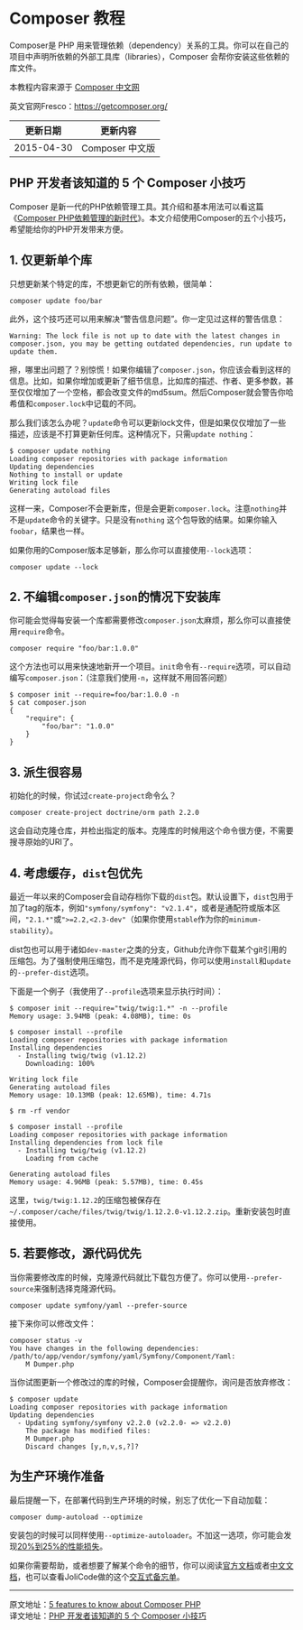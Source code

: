 # Composer 教程

Composer是 PHP 用来管理依赖（dependency）关系的工具。你可以在自己的项目中声明所依赖的外部工具库（libraries），Composer 会帮你安装这些依赖的库文件。

本教程内容来源于 [Composer 中文网](http://www.phpcomposer.com/)

英文官网Fresco：<https://getcomposer.org/>

|更新日期    |更新内容
|----------|--------------------
|2015-04-30|Composer 中文版 

## PHP 开发者该知道的 5 个 Composer 小技巧

Composer 是新一代的PHP依赖管理工具。其介绍和基本用法可以看这篇《[Composer PHP依赖管理的新时代](php-dependency-management.md)》。本文介绍使用Composer的五个小技巧，希望能给你的PHP开发带来方便。

## 1\. 仅更新单个库

只想更新某个特定的库，不想更新它的所有依赖，很简单：

    composer update foo/bar  

此外，这个技巧还可以用来解决“警告信息问题”。你一定见过这样的警告信息：

    Warning: The lock file is not up to date with the latest changes in composer.json, you may be getting outdated dependencies, run update to update them.  

擦，哪里出问题了？别惊慌！如果你编辑了`composer.json`，你应该会看到这样的信息。比如，如果你增加或更新了细节信息，比如库的描述、作者、更多参数，甚至仅仅增加了一个空格，都会改变文件的md5sum。然后Composer就会警告你哈希值和`composer.lock`中记载的不同。

那么我们该怎么办呢？`update`命令可以更新lock文件，但是如果仅仅增加了一些描述，应该是不打算更新任何库。这种情况下，只需`update nothing`：

    $ composer update nothing
    Loading composer repositories with package information  
    Updating dependencies  
    Nothing to install or update  
    Writing lock file  
    Generating autoload files  

这样一来，Composer不会更新库，但是会更新`composer.lock`。注意`nothing`并不是`update`命令的关键字。只是没有`nothing` 这个包导致的结果。如果你输入`foobar`，结果也一样。

如果你用的Composer版本足够新，那么你可以直接使用`--lock`选项：

    composer update --lock  

## 2\. 不编辑`composer.json`的情况下安装库

你可能会觉得每安装一个库都需要修改`composer.json`太麻烦，那么你可以直接使用`require`命令。

    composer require "foo/bar:1.0.0"  

这个方法也可以用来快速地新开一个项目。`init`命令有`--require`选项，可以自动编写`composer.json`：（注意我们使用`-n`，这样就不用回答问题）

    $ composer init --require=foo/bar:1.0.0 -n
    $ cat composer.json
    {
        "require": {
            "foo/bar": "1.0.0"
        }
    }

## 3\. 派生很容易

初始化的时候，你试过`create-project`命令么？

    composer create-project doctrine/orm path 2.2.0  

这会自动克隆仓库，并检出指定的版本。克隆库的时候用这个命令很方便，不需要搜寻原始的URI了。

## 4\. 考虑缓存，`dist`包优先

最近一年以来的Composer会自动存档你下载的`dist`包。默认设置下，`dist`包用于加了tag的版本，例如`"symfony/symfony": "v2.1.4"`，或者是通配符或版本区间，`"2.1.*"`或`">=2.2,<2.3-dev"`（如果你使用`stable`作为你的`minimum-stability`）。

dist包也可以用于诸如`dev-master`之类的分支，Github允许你下载某个git引用的压缩包。为了强制使用压缩包，而不是克隆源代码，你可以使用`install`和`update`的`--prefer-dist`选项。

下面是一个例子（我使用了`--profile`选项来显示执行时间）：

    $ composer init --require="twig/twig:1.*" -n --profile
    Memory usage: 3.94MB (peak: 4.08MB), time: 0s

    $ composer install --profile
    Loading composer repositories with package information  
    Installing dependencies  
      - Installing twig/twig (v1.12.2)
        Downloading: 100%

    Writing lock file  
    Generating autoload files  
    Memory usage: 10.13MB (peak: 12.65MB), time: 4.71s

    $ rm -rf vendor

    $ composer install --profile
    Loading composer repositories with package information  
    Installing dependencies from lock file  
      - Installing twig/twig (v1.12.2)
        Loading from cache

    Generating autoload files  
    Memory usage: 4.96MB (peak: 5.57MB), time: 0.45s  

这里，`twig/twig:1.12.2`的压缩包被保存在`~/.composer/cache/files/twig/twig/1.12.2.0-v1.12.2.zip`。重新安装包时直接使用。

## 5\. 若要修改，源代码优先

当你需要修改库的时候，克隆源代码就比下载包方便了。你可以使用`--prefer-source`来强制选择克隆源代码。

    composer update symfony/yaml --prefer-source  

接下来你可以修改文件：

    composer status -v  
    You have changes in the following dependencies:  
    /path/to/app/vendor/symfony/yaml/Symfony/Component/Yaml:
        M Dumper.php

当你试图更新一个修改过的库的时候，Composer会提醒你，询问是否放弃修改：

    $ composer update
    Loading composer repositories with package information  
    Updating dependencies  
      - Updating symfony/symfony v2.2.0 (v2.2.0- => v2.2.0)
        The package has modified files:
        M Dumper.php
        Discard changes [y,n,v,s,?]?

## 为生产环境作准备

最后提醒一下，在部署代码到生产环境的时候，别忘了优化一下自动加载：

    composer dump-autoload --optimize  

安装包的时候可以同样使用`--optimize-autoloader`。不加这一选项，你可能会发现[20%到25%的性能损失](http://www.ricardclau.com/2013/03/apc-vs-zend-optimizer-benchmarks-with-symfony2/)。

如果你需要帮助，或者想要了解某个命令的细节，你可以阅读[官方文档](http://getcomposer.org/)或者[中文文档](http://docs.phpcomposer.com/)，也可以查看JoliCode做的这个[交互式备忘单](http://composer.json.jolicode.com/)。

* * *

原文地址：[5 features to know about Composer PHP](http://moquet.net/blog/5-features-about-composer-php/)   
译文地址：[PHP 开发者该知道的 5 个 Composer 小技巧](http://segmentfault.com/a/1190000000355928)